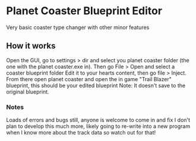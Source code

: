 # Planet Coaster Blueprint Editor
Very basic coaster type changer with other minor features

## How it works
Open the GUI, go to settings > dir and select you planet coaster folder (the one with the planet coaster.exe in). Then go File > Open and select a coaster blueprint folder
Edit it to your hearts content, then go file > Inject. From there open planet coaster and open the in game "Trail Blazer" blueprint, this should be your edited blueprint
Note: It doesn't save to the original blueprint.

### Notes
Loads of errors and bugs still, anyone is welcome to come in and fix
I don't plan to develop this much more, likely going to re-write into a new program when I know more about the track data so watch out for that!
